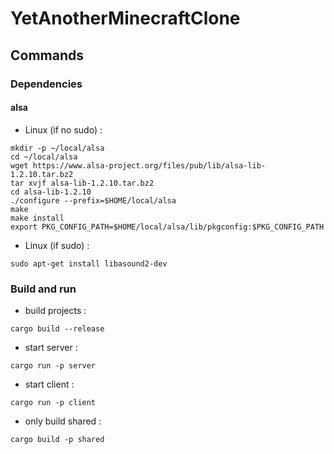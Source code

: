 # YetAnotherMinecraftClone

## Commands

### Dependencies

#### alsa
- Linux (if no sudo) :
```shell
mkdir -p ~/local/alsa
cd ~/local/alsa
wget https://www.alsa-project.org/files/pub/lib/alsa-lib-1.2.10.tar.bz2
tar xvjf alsa-lib-1.2.10.tar.bz2
cd alsa-lib-1.2.10
./configure --prefix=$HOME/local/alsa
make
make install
export PKG_CONFIG_PATH=$HOME/local/alsa/lib/pkgconfig:$PKG_CONFIG_PATH
```

- Linux (if sudo) :
```shell
sudo apt-get install libasound2-dev
```

### Build and run

- build projects :
```shell
cargo build --release
```

- start server :
```shell
cargo run -p server
```

- start client :
```shell
cargo run -p client
```

- only build shared :
```shell
cargo build -p shared
```

